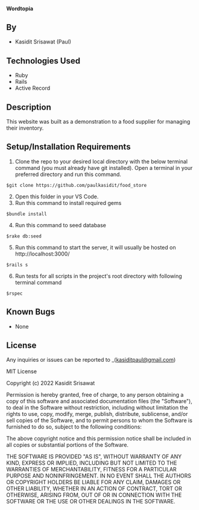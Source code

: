 #### Wordtopia
## By

* Kasidit Srisawat (Paul)

## Technologies Used

* Ruby 
* Rails 
* Active Record

## Description

This website was built as a demonstration to a food supplier for managing their inventory.

## Setup/Installation Requirements

1. Clone the repo to your desired local directory with the below terminal command (you must already have git installed). Open a terminal in your preferred directory and run this command. 
```
$git clone https://github.com/paulkasidit/food_store

``` 
2. Open this folder in your VS Code. 
3. Run this command to install required gems
``` 
$bundle install
``` 
4. Run this command to seed database 
``` 
$rake db:seed
```
5. Run this command to start the server, it will usually be hosted on http://localhost:3000/
``` 
$rails s 
```
6. Run tests for all scripts in the project's root directory with following terminal command
``` 
$rspec 
``` 

## Known Bugs

* None

## License

Any inquiries or issues can be reported to _(kasiditpaul@gmail.com)

MIT License

Copyright (c) 2022 Kasidit Srisawat

Permission is hereby granted, free of charge, to any person obtaining a copy
of this software and associated documentation files (the "Software"), to deal
in the Software without restriction, including without limitation the rights
to use, copy, modify, merge, publish, distribute, sublicense, and/or sell
copies of the Software, and to permit persons to whom the Software is
furnished to do so, subject to the following conditions:

The above copyright notice and this permission notice shall be included in all
copies or substantial portions of the Software.

THE SOFTWARE IS PROVIDED "AS IS", WITHOUT WARRANTY OF ANY KIND, EXPRESS OR
IMPLIED, INCLUDING BUT NOT LIMITED TO THE WARRANTIES OF MERCHANTABILITY,
FITNESS FOR A PARTICULAR PURPOSE AND NONINFRINGEMENT. IN NO EVENT SHALL THE
AUTHORS OR COPYRIGHT HOLDERS BE LIABLE FOR ANY CLAIM, DAMAGES OR OTHER
LIABILITY, WHETHER IN AN ACTION OF CONTRACT, TORT OR OTHERWISE, ARISING FROM,
OUT OF OR IN CONNECTION WITH THE SOFTWARE OR THE USE OR OTHER DEALINGS IN THE
SOFTWARE.
